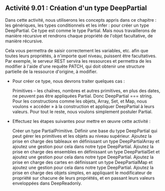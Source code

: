 ## Activité 9.01 : Création d'un type DeepPartial<T>

Dans cette activité, nous utiliserons les concepts appris dans ce chapitre : les génériques, les types conditionnels et les infer : pour créer un type DeepPartial<T>. Ce type est comme le type Partial<T>. Mais nous travaillerons de manière récursive et rendrons chaque propriété de l'objet facultative, de manière récursive.

Cela vous permettra de saisir correctement les variables, etc. afin que toutes leurs propriétés, à n'importe quel niveau, puissent être facultatives. Par exemple, le serveur REST servira les ressources et permettra de les modifier à l'aide d'une requête PATCH, qui doit obtenir une structure partielle de la ressource d'origine, à modifier.


- Pour créer ce type, nous devrons traiter quelques cas :

    Primitives – les chaînes, nombres et autres primitives, en plus des dates, ne peuvent pas être appliquées Partial. Donc DeepPartial<string> === string.
    Pour les constructions comme les objets, Array, Set, et Map, nous voulons « accéder » à la construction et appliquer DeepPartial à leurs valeurs.
    Pour tout le reste, nous voulons simplement postuler Partial.

- Effectuez les étapes suivantes pour mettre en œuvre cette activité :

    Créer un type PartialPrimitive.
    Définir une base du type DeepPartial<T> qui peut gérer les primitives et les objets au niveau supérieur.
    Ajoutez la prise en charge des tableaux en définissant un type DeepPartialArray<T>  et ajoutez une gestion pour cela dans notre type DeepPartial<T>.
    Ajoutez la prise en charge des ensembles en définissant un type DeepPartialSet<T>  et ajoutez une gestion pour cela dans notre type DeepPartial<T>.
    Ajoutez la prise en charge des cartes en définissant un type DeepPartialMap<T>  et ajoutez une gestion pour cela dans notre type DeepPartial<T>.
    Ajoutez la prise en charge des objets simples, en appliquant le modificateur de propriété sur chacune de leurs propriétés, et en passant leurs valeurs enveloppées dans DeepReadonly.